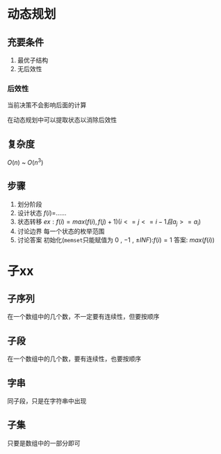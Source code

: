 # 动态规划

## 充要条件

1. 最优子结构
2. 无后效性

### 后效性

当前决策不会影响后面的计算

在动态规划中可以提取状态以消除后效性

## 复杂度

$O(n)$ ~ $O(n^3)$

## 步骤

1. 划分阶段
2. 设计状态
$f(i)=$……
3. 状态转移
$ex: f(i)=max(f(i),f(j)+1) (i<=j<=i-1且a_{j}>=a_{i})$
4. 讨论边界
每一个状态的枚举范围
5. 讨论答案
初始化(`memset`只能赋值为 $0$ , $-1$ , $\pm INF$):$f(i)=1$
答案: $max(f(i))$

# 子xx

## 子序列

在一个数组中的几个数，不一定要有连续性，但要按顺序

## 子段

在一个数组中的几个数，要有连续性，也要按顺序

## 字串

同子段，只是在字符串中出现

## 子集

只要是数组中的一部分即可